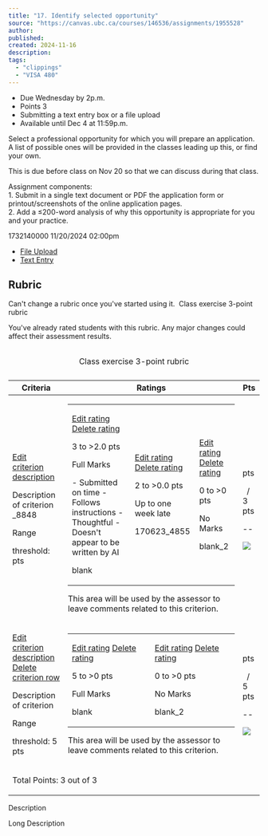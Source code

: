 ```yaml
---
title: "17. Identify selected opportunity"
source: "https://canvas.ubc.ca/courses/146536/assignments/1955528"
author:
published:
created: 2024-11-16
description:
tags:
  - "clippings"
  - "VISA 480"
---
```

- Due Wednesday by 2p.m.
- Points 3
- Submitting a text entry box or a file upload
- Available until Dec 4 at 11:59p.m.

Select a professional opportunity for which you will prepare an application. A list of possible ones will be provided in the classes leading up this, or find your own.

This is due before class on Nov 20 so that we can discuss during that class.

Assignment components:  
1\. Submit in a single text document or PDF the application form or printout/screenshots of the online application pages.  
2\. Add a ≤200-word analysis of why this opportunity is appropriate for you and your practice. 

1732140000 11/20/2024 02:00pm

- [File Upload](https://canvas.ubc.ca/courses/146536/assignments/#submit_online_upload_form)
- [Text Entry](https://canvas.ubc.ca/courses/146536/assignments/#submit_online_text_entry_form)

## Rubric

Can't change a rubric once you've started using it.  Class exercise 3-point rubric

You've already rated students with this rubric. Any major changes could affect their assessment results.

<table><caption><p><span>Class exercise 3-point rubric</span></p></caption><thead><tr><th scope="col">Criteria</th><th scope="col">Ratings</th><th scope="col">Pts</th></tr></thead><tbody><tr><td><div><div><p><a href="https://canvas.ubc.ca/courses/146536/assignments/#"><i></i><span>Edit criterion description</span></a></p></div><div><p><span>Description of criterion</span> <span></span><span>_8848</span></p><div><p><label>Range</label></p></div><p>threshold: <span></span>pts</p></div></div></td><td><table><tbody><tr><td><div><div><p><a href="https://canvas.ubc.ca/courses/146536/assignments/#"><i></i><span>Edit rating</span></a> <a href="https://canvas.ubc.ca/courses/146536/assignments/#"><i></i><span>Delete rating</span></a></p></div><p><span><span>3</span> <span>to &gt;<span>2.0</span></span> pts</span></p><p>Full Marks</p><p>- Submitted on time - Follows instructions - Thoughtful - Doesn't appear to be written by AI</p><p><span>blank</span></p></div></td><td><div><div><p><a href="https://canvas.ubc.ca/courses/146536/assignments/#"><i></i><span>Edit rating</span></a> <a href="https://canvas.ubc.ca/courses/146536/assignments/#"><i></i><span>Delete rating</span></a></p></div><p><span><span>2</span> <span>to &gt;<span>0.0</span></span> pts</span></p><p>Up to one week late</p><p><span>170623_4855</span></p></div></td><td><div><div><p><a href="https://canvas.ubc.ca/courses/146536/assignments/#"><i></i><span>Edit rating</span></a> <a href="https://canvas.ubc.ca/courses/146536/assignments/#"><i></i><span>Delete rating</span></a></p></div><p><span><span>0</span> <span>to &gt;<span>0</span></span> pts</span></p><p>No Marks</p><p><span>blank_2</span></p></div></td></tr></tbody></table><p>This area will be used by the assessor to leave comments related to this criterion.</p></td><td><p><span>pts</span><br></p><p><span><span><span>&nbsp;</span> / </span><span>3</span> pts<br></span></p><p><span>--</span></p><div><p><a href="https://canvas.ubc.ca/courses/146536/assignments/#"><img src="https://du11hjcvx0uqb.cloudfront.net/dist/images/rubric_comment-ddae8546ab.png"></a></p></div></td></tr><tr><td><div><div><p><a href="https://canvas.ubc.ca/courses/146536/assignments/#"><i></i><span>Edit criterion description</span></a> <a href="https://canvas.ubc.ca/courses/146536/assignments/#"><i></i><span>Delete criterion row</span></a></p></div><div><p><span>Description of criterion</span><span></span><span></span></p><div><p><label>Range</label></p></div><p>threshold: <span>5</span> pts</p></div></div></td><td><table><tbody><tr><td><div><div><p><a href="https://canvas.ubc.ca/courses/146536/assignments/#"><i></i><span>Edit rating</span></a> <a href="https://canvas.ubc.ca/courses/146536/assignments/#"><i></i><span>Delete rating</span></a></p></div><p><span><span>5</span> <span>to &gt;<span>0</span></span> pts</span></p><p>Full Marks</p><p><span>blank</span></p></div></td><td><div><div><p><a href="https://canvas.ubc.ca/courses/146536/assignments/#"><i></i><span>Edit rating</span></a> <a href="https://canvas.ubc.ca/courses/146536/assignments/#"><i></i><span>Delete rating</span></a></p></div><p><span><span>0</span> <span>to &gt;<span>0</span></span> pts</span></p><p>No Marks</p><p><span>blank_2</span></p></div></td></tr></tbody></table><p>This area will be used by the assessor to leave comments related to this criterion.</p></td><td><p><span>pts</span><br></p><p><span><span><span>&nbsp;</span> / </span><span>5</span> pts<br></span></p><p><span>--</span></p><div><p><a href="https://canvas.ubc.ca/courses/146536/assignments/#"><img src="https://du11hjcvx0uqb.cloudfront.net/dist/images/rubric_comment-ddae8546ab.png"></a></p></div></td></tr><tr><td colspan="4"><p><span>Total Points: <span>3 </span><span>out of 3</span></span></p></td></tr></tbody></table>

Description

Long Description